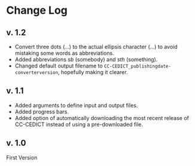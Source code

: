 # Change Log

## v. 1.2
* Convert three dots (...) to the actual ellipsis character (…) to avoid mistaking some words as abbreviations.
* Added abbreviations *sb* (somebody) and *sth* (something).
* Changed default output filename to `CC-CEDICT_publishingdate-converterversion`, hopefully making it clearer.

## v. 1.1
* Added arguments to define input and output files.
* Added progress bars.
* Added option of automatically downloading the most recent release of CC-CEDICT instead of using a pre-downloaded file.

## v. 1.0
First Version
